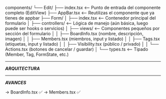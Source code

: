 components/
└── Edit/
    ├── index.tsx               <-- Punto de entrada del componente completo (EditView)
    ├── AppBar.tsx              <-- Reutilizas el componente que ya tienes de appbar
    ├── Form/
    │   ├── index.tsx           <-- Contenedor principal del formulario
    │   ├── controllers/        <-- Lógica de manejo (aún básica, luego puede ser hooks o servicios)
    │   ├── views/              <-- Componentes pequeños por sección del formulario
    │   │   ├── BoardInfo.tsx       (nombre, descripción, imagen)
    │   │   ├── Members.tsx         (miembros, input y listado)
    │   │   ├── Tags.tsx            (etiquetas, input y listado)
    │   │   ├── Visibility.tsx      (público / privado)
    │   │   └── Actions.tsx         (botones de cancelar / guardar)
    │   └── types.ts             <-- Tipado (Member, Tag, FormState, etc.)
_______________________________________________________            _______________________________________________________
_______________________________________________________ARQUITECTURA_______________________________________________________


_______________________________________________________       _______________________________________________________
_______________________________________________________AVANCES_______________________________________________________

-> BoardInfo.tsx ✅
-> Members.tsx  ✅
